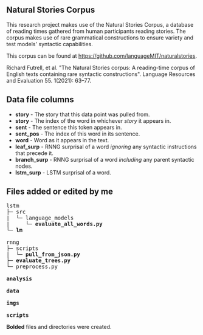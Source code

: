 ## Natural Stories Corpus

This research project makes use of the Natural Stories Corpus, a database of 
reading times gathered from human participants reading stories. The corpus 
makes use of rare grammatical constructions to ensure variety and test models' 
syntactic capabilities.

This corpus can be found at https://github.com/languageMIT/naturalstories.

Richard Futrell, et al. "The Natural Stories corpus: A reading-time corpus of English texts containing rare syntactic constructions". Language Resources and Evaluation 55. 1(2021): 63–77.

## Data file columns

* **story** - The story that this data point was pulled from.
* **story** - The index of the word in whichever *story* it appears in.
* **sent** - The sentence this token appears in.
* **sent_pos** - The index of this word in its sentence.
* **word** - Word as it appears in the text.
* **leaf_surp** - RNNG surprisal of a word *ignoring* any syntactic instructions that precede it.
* **branch_surp** - RNNG surprisal of a word *including* any parent syntactic nodes.
* **lstm_surp** - LSTM surprisal of a word.

## Files added or edited by me

<pre>
lstm
├─ src
|  └─ language_models
|     └─ <b>evaluate_all_words.py</b>
└─ <b>lm</b>

rnng
├─ scripts
|  └─ <b>pull_from_json.py</b>
├─ <b>evaluate_trees.py</b>
└─ preprocess.py

<b>analysis</b>

<b>data</b>

<b>imgs</b>

<b>scripts</b>
</pre>

**Bolded** files and directories were created.